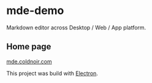 # mde-demo

Markdown editor across Desktop / Web / App platform.

## Home page

[mde.coldnoir.com](http://mde.coldnoir.com "mde.coldnoir.com")

This project was build with [Electron](https://electronjs.org).
